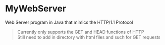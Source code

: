 # MyWebServer
Web Server program in Java that mimics the HTTP/1.1 Protocol
> Currently only supports the GET and HEAD functions of HTTP  
> Still need to add in directory with html files and such for GET requests 

